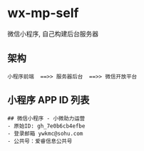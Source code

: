 # wx-mp-self
微信小程序, 自己构建后台服务器

## 架构 
```
小程序前端  ==>> 服务器后台  ==>> 微信开放平台
```

## 小程序 APP ID 列表
```
## 微信小程序 - 小微助力运营
- 原始ID: gh_7e0b6cb4efbe
- 登录邮箱 ywkmc@sohu.com
- 公共号：爱睿信息公共号

```